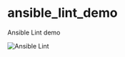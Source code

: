 # ansible_lint_demo
Ansible Lint demo

![Ansible Lint](https://github.com/sabhi66/ansible_lint_demo/workflows/Ansible%20Lint/badge.svg)

